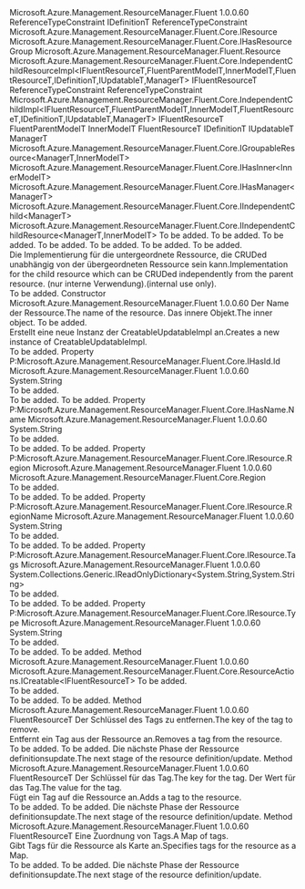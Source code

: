 <Type Name="IndependentChildResourceImpl&lt;IFluentResourceT,FluentParentModelT,InnerModelT,FluentResourceT,IDefinitionT,IUpdatableT,ManagerT&gt;" FullName="Microsoft.Azure.Management.ResourceManager.Fluent.Core.IndependentChildResourceImpl&lt;IFluentResourceT,FluentParentModelT,InnerModelT,FluentResourceT,IDefinitionT,IUpdatableT,ManagerT&gt;">
  <TypeSignature Language="C#" Value="public abstract class IndependentChildResourceImpl&lt;IFluentResourceT,FluentParentModelT,InnerModelT,FluentResourceT,IDefinitionT,IUpdatableT,ManagerT&gt; : Microsoft.Azure.Management.ResourceManager.Fluent.Core.IndependentChildImpl&lt;IFluentResourceT,FluentParentModelT,InnerModelT,FluentResourceT,IDefinitionT,IUpdatableT,ManagerT&gt;, Microsoft.Azure.Management.ResourceManager.Fluent.Core.IGroupableResource&lt;ManagerT,InnerModelT&gt;, Microsoft.Azure.Management.ResourceManager.Fluent.Core.IHasInner&lt;InnerModelT&gt;, Microsoft.Azure.Management.ResourceManager.Fluent.Core.IHasManager&lt;ManagerT&gt;, Microsoft.Azure.Management.ResourceManager.Fluent.Core.IIndependentChild&lt;ManagerT&gt;, Microsoft.Azure.Management.ResourceManager.Fluent.Core.IIndependentChildResource&lt;ManagerT,InnerModelT&gt; where IFluentResourceT : class, IDefinitionT where FluentParentModelT : class, IResource, IHasResourceGroup where InnerModelT : Resource where FluentResourceT : IndependentChildResourceImpl&lt;IFluentResourceT,FluentParentModelT,InnerModelT,FluentResourceT,IDefinitionT,IUpdatableT,ManagerT&gt;, IFluentResourceT where IDefinitionT : class where IUpdatableT : class" />
  <TypeSignature Language="ILAsm" Value=".class public auto ansi abstract beforefieldinit IndependentChildResourceImpl`7&lt;class (!IDefinitionT) IFluentResourceT, class (class Microsoft.Azure.Management.ResourceManager.Fluent.Core.IResource, class Microsoft.Azure.Management.ResourceManager.Fluent.Core.IHasResourceGroup) FluentParentModelT, (class Microsoft.Azure.Management.ResourceManager.Fluent.Resource) InnerModelT, (class Microsoft.Azure.Management.ResourceManager.Fluent.Core.IndependentChildResourceImpl`7&lt;!IFluentResourceT, !FluentParentModelT, !InnerModelT, !FluentResourceT, !IDefinitionT, !IUpdatableT, !ManagerT&gt;, !IFluentResourceT) FluentResourceT, class IDefinitionT, class IUpdatableT, ManagerT&gt; extends Microsoft.Azure.Management.ResourceManager.Fluent.Core.IndependentChildImpl`7&lt;!IFluentResourceT, !FluentParentModelT, !InnerModelT, !FluentResourceT, !IDefinitionT, !IUpdatableT, !ManagerT&gt; implements class Microsoft.Azure.Management.ResourceManager.Fluent.Core.IGroupableResource`2&lt;!ManagerT, !InnerModelT&gt;, class Microsoft.Azure.Management.ResourceManager.Fluent.Core.IHasId, class Microsoft.Azure.Management.ResourceManager.Fluent.Core.IHasInner`1&lt;!InnerModelT&gt;, class Microsoft.Azure.Management.ResourceManager.Fluent.Core.IHasManager`1&lt;!ManagerT&gt;, class Microsoft.Azure.Management.ResourceManager.Fluent.Core.IHasName, class Microsoft.Azure.Management.ResourceManager.Fluent.Core.IHasResourceGroup, class Microsoft.Azure.Management.ResourceManager.Fluent.Core.IIndependentChild`1&lt;!ManagerT&gt;, class Microsoft.Azure.Management.ResourceManager.Fluent.Core.IIndependentChildResource`2&lt;!ManagerT, !InnerModelT&gt;, class Microsoft.Azure.Management.ResourceManager.Fluent.Core.IResource, class Microsoft.Azure.Management.ResourceManager.Fluent.Core.ResourceActions.IIndexable" />
  <TypeSignature Language="DocId" Value="T:Microsoft.Azure.Management.ResourceManager.Fluent.Core.IndependentChildResourceImpl`7" />
  <TypeSignature Language="VB.NET" Value="Public MustInherit Class IndependentChildResourceImpl(Of IFluentResourceT, FluentParentModelT, InnerModelT, FluentResourceT, IDefinitionT, IUpdatableT, ManagerT)&#xA;Inherits IndependentChildImpl(Of IFluentResourceT, FluentParentModelT, InnerModelT, FluentResourceT, IDefinitionT, IUpdatableT, ManagerT)&#xA;Implements IGroupableResource(Of ManagerT, InnerModelT), IHasInner(Of InnerModelT), IHasManager(Of ManagerT), IIndependentChild(Of ManagerT), IIndependentChildResource(Of ManagerT, InnerModelT)" />
  <TypeSignature Language="F#" Value="type IndependentChildResourceImpl&lt;#'IDefinitionT, 'FluentParentModelT, 'InnerModelT, 'FluentResourceT, 'IDefinitionT, 'IUpdatableT, 'ManagerT (requires 'FluentParentModelT : null and 'FluentParentModelT :&gt; IResource and 'FluentParentModelT :&gt; IHasResourceGroup and 'InnerModelT :&gt; Resource and 'FluentResourceT :&gt; IndependentChildResourceImpl&lt;#'IDefinitionT, 'FluentParentModelT, 'InnerModelT, 'FluentResourceT, 'IDefinitionT, 'IUpdatableT, 'ManagerT&gt; and 'FluentResourceT :&gt; 'IFluentResourceT and 'IDefinitionT : null and 'IUpdatableT : null)&gt; = class&#xA;    inherit IndependentChildImpl&lt;#'IDefinitionT, 'FluentParentModelT, 'InnerModelT, 'FluentResourceT, 'IDefinitionT, 'IUpdatableT, 'ManagerT (requires 'FluentParentModelT : null and 'FluentParentModelT :&gt; IResource and 'FluentParentModelT :&gt; IHasResourceGroup and 'InnerModelT :&gt; Resource and 'FluentResourceT :&gt; IndependentChildResourceImpl&lt;#'IDefinitionT, 'FluentParentModelT, 'InnerModelT, 'FluentResourceT, 'IDefinitionT, 'IUpdatableT, 'ManagerT&gt; and 'FluentResourceT :&gt; 'IFluentResourceT and 'IDefinitionT : null and 'IUpdatableT : null)&gt;&#xA;    interface IIndependentChildResource&lt;'ManagerT, 'InnerModelT (requires 'InnerModelT :&gt; Resource)&gt;&#xA;    interface IGroupableResource&lt;'ManagerT, 'InnerModelT (requires 'InnerModelT :&gt; Resource)&gt;&#xA;    interface IResource&#xA;    interface IIndexable&#xA;    interface IHasId&#xA;    interface IHasName&#xA;    interface IHasResourceGroup&#xA;    interface IHasManager&lt;'ManagerT&gt;&#xA;    interface IHasInner&lt;'InnerModelT (requires 'InnerModelT :&gt; Resource)&gt;&#xA;    interface IIndependentChild&lt;'ManagerT&gt;" />
  <AssemblyInfo>
    <AssemblyName>Microsoft.Azure.Management.ResourceManager.Fluent</AssemblyName>
    <AssemblyVersion>1.0.0.60</AssemblyVersion>
  </AssemblyInfo>
  <TypeParameters>
    <TypeParameter Name="IFluentResourceT">
      <Constraints>
        <ParameterAttribute>ReferenceTypeConstraint</ParameterAttribute>
        <BaseTypeName>IDefinitionT</BaseTypeName>
      </Constraints>
    </TypeParameter>
    <TypeParameter Name="FluentParentModelT">
      <Constraints>
        <ParameterAttribute>ReferenceTypeConstraint</ParameterAttribute>
        <InterfaceName>Microsoft.Azure.Management.ResourceManager.Fluent.Core.IResource</InterfaceName>
        <InterfaceName>Microsoft.Azure.Management.ResourceManager.Fluent.Core.IHasResourceGroup</InterfaceName>
      </Constraints>
    </TypeParameter>
    <TypeParameter Name="InnerModelT">
      <Constraints>
        <BaseTypeName>Microsoft.Azure.Management.ResourceManager.Fluent.Resource</BaseTypeName>
      </Constraints>
    </TypeParameter>
    <TypeParameter Name="FluentResourceT">
      <Constraints>
        <BaseTypeName>Microsoft.Azure.Management.ResourceManager.Fluent.Core.IndependentChildResourceImpl&lt;IFluentResourceT,FluentParentModelT,InnerModelT,FluentResourceT,IDefinitionT,IUpdatableT,ManagerT&gt;</BaseTypeName>
        <BaseTypeName>IFluentResourceT</BaseTypeName>
      </Constraints>
    </TypeParameter>
    <TypeParameter Name="IDefinitionT">
      <Constraints>
        <ParameterAttribute>ReferenceTypeConstraint</ParameterAttribute>
      </Constraints>
    </TypeParameter>
    <TypeParameter Name="IUpdatableT">
      <Constraints>
        <ParameterAttribute>ReferenceTypeConstraint</ParameterAttribute>
      </Constraints>
    </TypeParameter>
    <TypeParameter Name="ManagerT" />
  </TypeParameters>
  <Base>
    <BaseTypeName>Microsoft.Azure.Management.ResourceManager.Fluent.Core.IndependentChildImpl&lt;IFluentResourceT,FluentParentModelT,InnerModelT,FluentResourceT,IDefinitionT,IUpdatableT,ManagerT&gt;</BaseTypeName>
    <BaseTypeArguments>
      <BaseTypeArgument TypeParamName="IFluentResourceT">IFluentResourceT</BaseTypeArgument>
      <BaseTypeArgument TypeParamName="FluentParentModelT">FluentParentModelT</BaseTypeArgument>
      <BaseTypeArgument TypeParamName="InnerResourceT">InnerModelT</BaseTypeArgument>
      <BaseTypeArgument TypeParamName="FluentResourceT">FluentResourceT</BaseTypeArgument>
      <BaseTypeArgument TypeParamName="IResourceT">IDefinitionT</BaseTypeArgument>
      <BaseTypeArgument TypeParamName="IUpdatableT">IUpdatableT</BaseTypeArgument>
      <BaseTypeArgument TypeParamName="ManagerT">ManagerT</BaseTypeArgument>
    </BaseTypeArguments>
  </Base>
  <Interfaces>
    <Interface>
      <InterfaceName>Microsoft.Azure.Management.ResourceManager.Fluent.Core.IGroupableResource&lt;ManagerT,InnerModelT&gt;</InterfaceName>
    </Interface>
    <Interface>
      <InterfaceName>Microsoft.Azure.Management.ResourceManager.Fluent.Core.IHasInner&lt;InnerModelT&gt;</InterfaceName>
    </Interface>
    <Interface>
      <InterfaceName>Microsoft.Azure.Management.ResourceManager.Fluent.Core.IHasManager&lt;ManagerT&gt;</InterfaceName>
    </Interface>
    <Interface>
      <InterfaceName>Microsoft.Azure.Management.ResourceManager.Fluent.Core.IIndependentChild&lt;ManagerT&gt;</InterfaceName>
    </Interface>
    <Interface>
      <InterfaceName>Microsoft.Azure.Management.ResourceManager.Fluent.Core.IIndependentChildResource&lt;ManagerT,InnerModelT&gt;</InterfaceName>
    </Interface>
  </Interfaces>
  <Docs>
    <typeparam name="IFluentResourceT">To be added.</typeparam>
    <typeparam name="FluentParentModelT">To be added.</typeparam>
    <typeparam name="InnerModelT">To be added.</typeparam>
    <typeparam name="FluentResourceT">To be added.</typeparam>
    <typeparam name="IDefinitionT">To be added.</typeparam>
    <typeparam name="IUpdatableT">To be added.</typeparam>
    <typeparam name="ManagerT">To be added.</typeparam>
    <summary>
             <span data-ttu-id="39b02-101">Die Implementierung für die untergeordnete Ressource, die CRUDed unabhängig von der übergeordneten Ressource sein kann.</span><span class="sxs-lookup"><span data-stu-id="39b02-101">Implementation for the child resource which can be CRUDed independently from the parent resource.</span></span>
             <span data-ttu-id="39b02-102">(nur interne Verwendung).</span><span class="sxs-lookup"><span data-stu-id="39b02-102">(internal use only).</span></span>
             </summary>
    <remarks>To be added.</remarks>
  </Docs>
  <Members>
    <Member MemberName=".ctor">
      <MemberSignature Language="C#" Value="protected IndependentChildResourceImpl (string name, InnerModelT innerObject, ManagerT manager);" />
      <MemberSignature Language="ILAsm" Value=".method familyhidebysig specialname rtspecialname instance void .ctor(string name, !InnerModelT innerObject, !ManagerT manager) cil managed" />
      <MemberSignature Language="DocId" Value="M:Microsoft.Azure.Management.ResourceManager.Fluent.Core.IndependentChildResourceImpl`7.#ctor(System.String,`2,`6)" />
      <MemberSignature Language="VB.NET" Value="Protected Sub New (name As String, innerObject As InnerModelT, manager As ManagerT)" />
      <MemberSignature Language="F#" Value="new Microsoft.Azure.Management.ResourceManager.Fluent.Core.IndependentChildResourceImpl&lt;#'IDefinitionT, 'FluentParentModelT, 'InnerModelT, 'FluentResourceT, 'IDefinitionT, 'IUpdatableT, 'ManagerT (requires 'FluentParentModelT : null and 'FluentParentModelT :&gt; Microsoft.Azure.Management.ResourceManager.Fluent.Core.IResource and 'FluentParentModelT :&gt; Microsoft.Azure.Management.ResourceManager.Fluent.Core.IHasResourceGroup and 'InnerModelT :&gt; Microsoft.Azure.Management.ResourceManager.Fluent.Resource and 'FluentResourceT :&gt; Microsoft.Azure.Management.ResourceManager.Fluent.Core.IndependentChildResourceImpl&lt;#'IDefinitionT, 'FluentParentModelT, 'InnerModelT, 'FluentResourceT, 'IDefinitionT, 'IUpdatableT, 'ManagerT&gt; and 'FluentResourceT :&gt; 'IFluentResourceT and 'IDefinitionT : null and 'IUpdatableT : null)&gt; : string * 'InnerModelT * 'ManagerT -&gt; Microsoft.Azure.Management.ResourceManager.Fluent.Core.IndependentChildResourceImpl&lt;#'IDefinitionT, 'FluentParentModelT, 'InnerModelT, 'FluentResourceT, 'IDefinitionT, 'IUpdatableT, 'ManagerT (requires 'FluentParentModelT : null and 'FluentParentModelT :&gt; Microsoft.Azure.Management.ResourceManager.Fluent.Core.IResource and 'FluentParentModelT :&gt; Microsoft.Azure.Management.ResourceManager.Fluent.Core.IHasResourceGroup and 'InnerModelT :&gt; Microsoft.Azure.Management.ResourceManager.Fluent.Resource and 'FluentResourceT :&gt; Microsoft.Azure.Management.ResourceManager.Fluent.Core.IndependentChildResourceImpl&lt;#'IDefinitionT, 'FluentParentModelT, 'InnerModelT, 'FluentResourceT, 'IDefinitionT, 'IUpdatableT, 'ManagerT&gt; and 'FluentResourceT :&gt; 'IFluentResourceT and 'IDefinitionT : null and 'IUpdatableT : null)&gt;" Usage="new Microsoft.Azure.Management.ResourceManager.Fluent.Core.IndependentChildResourceImpl&lt;#'IDefinitionT, 'FluentParentModelT, 'InnerModelT, 'FluentResourceT, 'IDefinitionT, 'IUpdatableT, 'ManagerT (requires 'FluentParentModelT : null and 'FluentParentModelT :&gt; Microsoft.Azure.Management.ResourceManager.Fluent.Core.IResource and 'FluentParentModelT :&gt; Microsoft.Azure.Management.ResourceManager.Fluent.Core.IHasResourceGroup and 'InnerModelT :&gt; Microsoft.Azure.Management.ResourceManager.Fluent.Resource and 'FluentResourceT :&gt; Microsoft.Azure.Management.ResourceManager.Fluent.Core.IndependentChildResourceImpl&lt;#'IDefinitionT, 'FluentParentModelT, 'InnerModelT, 'FluentResourceT, 'IDefinitionT, 'IUpdatableT, 'ManagerT&gt; and 'FluentResourceT :&gt; 'IFluentResourceT and 'IDefinitionT : null and 'IUpdatableT : null)&gt; (name, innerObject, manager)" />
      <MemberType>Constructor</MemberType>
      <AssemblyInfo>
        <AssemblyName>Microsoft.Azure.Management.ResourceManager.Fluent</AssemblyName>
        <AssemblyVersion>1.0.0.60</AssemblyVersion>
      </AssemblyInfo>
      <Parameters>
        <Parameter Name="name" Type="System.String" />
        <Parameter Name="innerObject" Type="InnerModelT" />
        <Parameter Name="manager" Type="ManagerT" />
      </Parameters>
      <Docs>
        <param name="name"><span data-ttu-id="39b02-103">Der Name der Ressource.</span><span class="sxs-lookup"><span data-stu-id="39b02-103">The name of the resource.</span></span></param>
        <param name="innerObject"><span data-ttu-id="39b02-104">Das innere Objekt.</span><span class="sxs-lookup"><span data-stu-id="39b02-104">The inner object.</span></span></param>
        <param name="manager">To be added.</param>
        <summary>
             <span data-ttu-id="39b02-105">Erstellt eine neue Instanz der CreatableUpdatableImpl an.</span><span class="sxs-lookup"><span data-stu-id="39b02-105">Creates a new instance of CreatableUpdatableImpl.</span></span>
             </summary>
        <remarks>To be added.</remarks>
      </Docs>
    </Member>
    <Member MemberName="Id">
      <MemberSignature Language="C#" Value="public override string Id { get; }" />
      <MemberSignature Language="ILAsm" Value=".property instance string Id" />
      <MemberSignature Language="DocId" Value="P:Microsoft.Azure.Management.ResourceManager.Fluent.Core.IndependentChildResourceImpl`7.Id" />
      <MemberSignature Language="VB.NET" Value="Public Overrides ReadOnly Property Id As String" />
      <MemberSignature Language="F#" Value="member this.Id : string" Usage="Microsoft.Azure.Management.ResourceManager.Fluent.Core.IndependentChildResourceImpl&lt;#'IDefinitionT, 'FluentParentModelT, 'InnerModelT, 'FluentResourceT, 'IDefinitionT, 'IUpdatableT, 'ManagerT (requires 'FluentParentModelT : null and 'FluentParentModelT :&gt; Microsoft.Azure.Management.ResourceManager.Fluent.Core.IResource and 'FluentParentModelT :&gt; Microsoft.Azure.Management.ResourceManager.Fluent.Core.IHasResourceGroup and 'InnerModelT :&gt; Microsoft.Azure.Management.ResourceManager.Fluent.Resource and 'FluentResourceT :&gt; Microsoft.Azure.Management.ResourceManager.Fluent.Core.IndependentChildResourceImpl&lt;#'IDefinitionT, 'FluentParentModelT, 'InnerModelT, 'FluentResourceT, 'IDefinitionT, 'IUpdatableT, 'ManagerT&gt; and 'FluentResourceT :&gt; 'IFluentResourceT and 'IDefinitionT : null and 'IUpdatableT : null)&gt;.Id" />
      <MemberType>Property</MemberType>
      <Implements>
        <InterfaceMember>P:Microsoft.Azure.Management.ResourceManager.Fluent.Core.IHasId.Id</InterfaceMember>
      </Implements>
      <AssemblyInfo>
        <AssemblyName>Microsoft.Azure.Management.ResourceManager.Fluent</AssemblyName>
        <AssemblyVersion>1.0.0.60</AssemblyVersion>
      </AssemblyInfo>
      <ReturnValue>
        <ReturnType>System.String</ReturnType>
      </ReturnValue>
      <Docs>
        <summary>To be added.</summary>
        <value>To be added.</value>
        <remarks>To be added.</remarks>
      </Docs>
    </Member>
    <Member MemberName="Name">
      <MemberSignature Language="C#" Value="public string Name { get; }" />
      <MemberSignature Language="ILAsm" Value=".property instance string Name" />
      <MemberSignature Language="DocId" Value="P:Microsoft.Azure.Management.ResourceManager.Fluent.Core.IndependentChildResourceImpl`7.Name" />
      <MemberSignature Language="VB.NET" Value="Public ReadOnly Property Name As String" />
      <MemberSignature Language="F#" Value="member this.Name : string" Usage="Microsoft.Azure.Management.ResourceManager.Fluent.Core.IndependentChildResourceImpl&lt;#'IDefinitionT, 'FluentParentModelT, 'InnerModelT, 'FluentResourceT, 'IDefinitionT, 'IUpdatableT, 'ManagerT (requires 'FluentParentModelT : null and 'FluentParentModelT :&gt; Microsoft.Azure.Management.ResourceManager.Fluent.Core.IResource and 'FluentParentModelT :&gt; Microsoft.Azure.Management.ResourceManager.Fluent.Core.IHasResourceGroup and 'InnerModelT :&gt; Microsoft.Azure.Management.ResourceManager.Fluent.Resource and 'FluentResourceT :&gt; Microsoft.Azure.Management.ResourceManager.Fluent.Core.IndependentChildResourceImpl&lt;#'IDefinitionT, 'FluentParentModelT, 'InnerModelT, 'FluentResourceT, 'IDefinitionT, 'IUpdatableT, 'ManagerT&gt; and 'FluentResourceT :&gt; 'IFluentResourceT and 'IDefinitionT : null and 'IUpdatableT : null)&gt;.Name" />
      <MemberType>Property</MemberType>
      <Implements>
        <InterfaceMember>P:Microsoft.Azure.Management.ResourceManager.Fluent.Core.IHasName.Name</InterfaceMember>
      </Implements>
      <AssemblyInfo>
        <AssemblyName>Microsoft.Azure.Management.ResourceManager.Fluent</AssemblyName>
        <AssemblyVersion>1.0.0.60</AssemblyVersion>
      </AssemblyInfo>
      <ReturnValue>
        <ReturnType>System.String</ReturnType>
      </ReturnValue>
      <Docs>
        <summary>To be added.</summary>
        <value>To be added.</value>
        <remarks>To be added.</remarks>
      </Docs>
    </Member>
    <Member MemberName="Region">
      <MemberSignature Language="C#" Value="public Microsoft.Azure.Management.ResourceManager.Fluent.Core.Region Region { get; }" />
      <MemberSignature Language="ILAsm" Value=".property instance class Microsoft.Azure.Management.ResourceManager.Fluent.Core.Region Region" />
      <MemberSignature Language="DocId" Value="P:Microsoft.Azure.Management.ResourceManager.Fluent.Core.IndependentChildResourceImpl`7.Region" />
      <MemberSignature Language="VB.NET" Value="Public ReadOnly Property Region As Region" />
      <MemberSignature Language="F#" Value="member this.Region : Microsoft.Azure.Management.ResourceManager.Fluent.Core.Region" Usage="Microsoft.Azure.Management.ResourceManager.Fluent.Core.IndependentChildResourceImpl&lt;#'IDefinitionT, 'FluentParentModelT, 'InnerModelT, 'FluentResourceT, 'IDefinitionT, 'IUpdatableT, 'ManagerT (requires 'FluentParentModelT : null and 'FluentParentModelT :&gt; Microsoft.Azure.Management.ResourceManager.Fluent.Core.IResource and 'FluentParentModelT :&gt; Microsoft.Azure.Management.ResourceManager.Fluent.Core.IHasResourceGroup and 'InnerModelT :&gt; Microsoft.Azure.Management.ResourceManager.Fluent.Resource and 'FluentResourceT :&gt; Microsoft.Azure.Management.ResourceManager.Fluent.Core.IndependentChildResourceImpl&lt;#'IDefinitionT, 'FluentParentModelT, 'InnerModelT, 'FluentResourceT, 'IDefinitionT, 'IUpdatableT, 'ManagerT&gt; and 'FluentResourceT :&gt; 'IFluentResourceT and 'IDefinitionT : null and 'IUpdatableT : null)&gt;.Region" />
      <MemberType>Property</MemberType>
      <Implements>
        <InterfaceMember>P:Microsoft.Azure.Management.ResourceManager.Fluent.Core.IResource.Region</InterfaceMember>
      </Implements>
      <AssemblyInfo>
        <AssemblyName>Microsoft.Azure.Management.ResourceManager.Fluent</AssemblyName>
        <AssemblyVersion>1.0.0.60</AssemblyVersion>
      </AssemblyInfo>
      <ReturnValue>
        <ReturnType>Microsoft.Azure.Management.ResourceManager.Fluent.Core.Region</ReturnType>
      </ReturnValue>
      <Docs>
        <summary>To be added.</summary>
        <value>To be added.</value>
        <remarks>To be added.</remarks>
      </Docs>
    </Member>
    <Member MemberName="RegionName">
      <MemberSignature Language="C#" Value="public string RegionName { get; }" />
      <MemberSignature Language="ILAsm" Value=".property instance string RegionName" />
      <MemberSignature Language="DocId" Value="P:Microsoft.Azure.Management.ResourceManager.Fluent.Core.IndependentChildResourceImpl`7.RegionName" />
      <MemberSignature Language="VB.NET" Value="Public ReadOnly Property RegionName As String" />
      <MemberSignature Language="F#" Value="member this.RegionName : string" Usage="Microsoft.Azure.Management.ResourceManager.Fluent.Core.IndependentChildResourceImpl&lt;#'IDefinitionT, 'FluentParentModelT, 'InnerModelT, 'FluentResourceT, 'IDefinitionT, 'IUpdatableT, 'ManagerT (requires 'FluentParentModelT : null and 'FluentParentModelT :&gt; Microsoft.Azure.Management.ResourceManager.Fluent.Core.IResource and 'FluentParentModelT :&gt; Microsoft.Azure.Management.ResourceManager.Fluent.Core.IHasResourceGroup and 'InnerModelT :&gt; Microsoft.Azure.Management.ResourceManager.Fluent.Resource and 'FluentResourceT :&gt; Microsoft.Azure.Management.ResourceManager.Fluent.Core.IndependentChildResourceImpl&lt;#'IDefinitionT, 'FluentParentModelT, 'InnerModelT, 'FluentResourceT, 'IDefinitionT, 'IUpdatableT, 'ManagerT&gt; and 'FluentResourceT :&gt; 'IFluentResourceT and 'IDefinitionT : null and 'IUpdatableT : null)&gt;.RegionName" />
      <MemberType>Property</MemberType>
      <Implements>
        <InterfaceMember>P:Microsoft.Azure.Management.ResourceManager.Fluent.Core.IResource.RegionName</InterfaceMember>
      </Implements>
      <AssemblyInfo>
        <AssemblyName>Microsoft.Azure.Management.ResourceManager.Fluent</AssemblyName>
        <AssemblyVersion>1.0.0.60</AssemblyVersion>
      </AssemblyInfo>
      <ReturnValue>
        <ReturnType>System.String</ReturnType>
      </ReturnValue>
      <Docs>
        <summary>To be added.</summary>
        <value>To be added.</value>
        <remarks>To be added.</remarks>
      </Docs>
    </Member>
    <Member MemberName="Tags">
      <MemberSignature Language="C#" Value="public System.Collections.Generic.IReadOnlyDictionary&lt;string,string&gt; Tags { get; }" />
      <MemberSignature Language="ILAsm" Value=".property instance class System.Collections.Generic.IReadOnlyDictionary`2&lt;string, string&gt; Tags" />
      <MemberSignature Language="DocId" Value="P:Microsoft.Azure.Management.ResourceManager.Fluent.Core.IndependentChildResourceImpl`7.Tags" />
      <MemberSignature Language="VB.NET" Value="Public ReadOnly Property Tags As IReadOnlyDictionary(Of String, String)" />
      <MemberSignature Language="F#" Value="member this.Tags : System.Collections.Generic.IReadOnlyDictionary&lt;string, string&gt;" Usage="Microsoft.Azure.Management.ResourceManager.Fluent.Core.IndependentChildResourceImpl&lt;#'IDefinitionT, 'FluentParentModelT, 'InnerModelT, 'FluentResourceT, 'IDefinitionT, 'IUpdatableT, 'ManagerT (requires 'FluentParentModelT : null and 'FluentParentModelT :&gt; Microsoft.Azure.Management.ResourceManager.Fluent.Core.IResource and 'FluentParentModelT :&gt; Microsoft.Azure.Management.ResourceManager.Fluent.Core.IHasResourceGroup and 'InnerModelT :&gt; Microsoft.Azure.Management.ResourceManager.Fluent.Resource and 'FluentResourceT :&gt; Microsoft.Azure.Management.ResourceManager.Fluent.Core.IndependentChildResourceImpl&lt;#'IDefinitionT, 'FluentParentModelT, 'InnerModelT, 'FluentResourceT, 'IDefinitionT, 'IUpdatableT, 'ManagerT&gt; and 'FluentResourceT :&gt; 'IFluentResourceT and 'IDefinitionT : null and 'IUpdatableT : null)&gt;.Tags" />
      <MemberType>Property</MemberType>
      <Implements>
        <InterfaceMember>P:Microsoft.Azure.Management.ResourceManager.Fluent.Core.IResource.Tags</InterfaceMember>
      </Implements>
      <AssemblyInfo>
        <AssemblyName>Microsoft.Azure.Management.ResourceManager.Fluent</AssemblyName>
        <AssemblyVersion>1.0.0.60</AssemblyVersion>
      </AssemblyInfo>
      <ReturnValue>
        <ReturnType>System.Collections.Generic.IReadOnlyDictionary&lt;System.String,System.String&gt;</ReturnType>
      </ReturnValue>
      <Docs>
        <summary>To be added.</summary>
        <value>To be added.</value>
        <remarks>To be added.</remarks>
      </Docs>
    </Member>
    <Member MemberName="Type">
      <MemberSignature Language="C#" Value="public string Type { get; }" />
      <MemberSignature Language="ILAsm" Value=".property instance string Type" />
      <MemberSignature Language="DocId" Value="P:Microsoft.Azure.Management.ResourceManager.Fluent.Core.IndependentChildResourceImpl`7.Type" />
      <MemberSignature Language="VB.NET" Value="Public ReadOnly Property Type As String" />
      <MemberSignature Language="F#" Value="member this.Type : string" Usage="Microsoft.Azure.Management.ResourceManager.Fluent.Core.IndependentChildResourceImpl&lt;#'IDefinitionT, 'FluentParentModelT, 'InnerModelT, 'FluentResourceT, 'IDefinitionT, 'IUpdatableT, 'ManagerT (requires 'FluentParentModelT : null and 'FluentParentModelT :&gt; Microsoft.Azure.Management.ResourceManager.Fluent.Core.IResource and 'FluentParentModelT :&gt; Microsoft.Azure.Management.ResourceManager.Fluent.Core.IHasResourceGroup and 'InnerModelT :&gt; Microsoft.Azure.Management.ResourceManager.Fluent.Resource and 'FluentResourceT :&gt; Microsoft.Azure.Management.ResourceManager.Fluent.Core.IndependentChildResourceImpl&lt;#'IDefinitionT, 'FluentParentModelT, 'InnerModelT, 'FluentResourceT, 'IDefinitionT, 'IUpdatableT, 'ManagerT&gt; and 'FluentResourceT :&gt; 'IFluentResourceT and 'IDefinitionT : null and 'IUpdatableT : null)&gt;.Type" />
      <MemberType>Property</MemberType>
      <Implements>
        <InterfaceMember>P:Microsoft.Azure.Management.ResourceManager.Fluent.Core.IResource.Type</InterfaceMember>
      </Implements>
      <AssemblyInfo>
        <AssemblyName>Microsoft.Azure.Management.ResourceManager.Fluent</AssemblyName>
        <AssemblyVersion>1.0.0.60</AssemblyVersion>
      </AssemblyInfo>
      <ReturnValue>
        <ReturnType>System.String</ReturnType>
      </ReturnValue>
      <Docs>
        <summary>To be added.</summary>
        <value>To be added.</value>
        <remarks>To be added.</remarks>
      </Docs>
    </Member>
    <Member MemberName="WithExistingParentResource">
      <MemberSignature Language="C#" Value="public override Microsoft.Azure.Management.ResourceManager.Fluent.Core.ResourceActions.ICreatable&lt;IFluentResourceT&gt; WithExistingParentResource (FluentParentModelT existingParentResource);" />
      <MemberSignature Language="ILAsm" Value=".method public hidebysig virtual instance class Microsoft.Azure.Management.ResourceManager.Fluent.Core.ResourceActions.ICreatable`1&lt;!IFluentResourceT&gt; WithExistingParentResource(!FluentParentModelT existingParentResource) cil managed" />
      <MemberSignature Language="DocId" Value="M:Microsoft.Azure.Management.ResourceManager.Fluent.Core.IndependentChildResourceImpl`7.WithExistingParentResource(`1)" />
      <MemberSignature Language="VB.NET" Value="Public Overrides Function WithExistingParentResource (existingParentResource As FluentParentModelT) As ICreatable(Of IFluentResourceT)" />
      <MemberSignature Language="F#" Value="override this.WithExistingParentResource : 'FluentParentModelT -&gt; Microsoft.Azure.Management.ResourceManager.Fluent.Core.ResourceActions.ICreatable&lt;#'IDefinitionT&gt;" Usage="independentChildResourceImpl.WithExistingParentResource existingParentResource" />
      <MemberType>Method</MemberType>
      <AssemblyInfo>
        <AssemblyName>Microsoft.Azure.Management.ResourceManager.Fluent</AssemblyName>
        <AssemblyVersion>1.0.0.60</AssemblyVersion>
      </AssemblyInfo>
      <ReturnValue>
        <ReturnType>Microsoft.Azure.Management.ResourceManager.Fluent.Core.ResourceActions.ICreatable&lt;IFluentResourceT&gt;</ReturnType>
      </ReturnValue>
      <Parameters>
        <Parameter Name="existingParentResource" Type="FluentParentModelT" />
      </Parameters>
      <Docs>
        <param name="existingParentResource">To be added.</param>
        <summary>To be added.</summary>
        <returns>To be added.</returns>
        <remarks>To be added.</remarks>
      </Docs>
    </Member>
    <Member MemberName="WithoutTag">
      <MemberSignature Language="C#" Value="public FluentResourceT WithoutTag (string key);" />
      <MemberSignature Language="ILAsm" Value=".method public hidebysig instance !FluentResourceT WithoutTag(string key) cil managed" />
      <MemberSignature Language="DocId" Value="M:Microsoft.Azure.Management.ResourceManager.Fluent.Core.IndependentChildResourceImpl`7.WithoutTag(System.String)" />
      <MemberSignature Language="VB.NET" Value="Public Function WithoutTag (key As String) As FluentResourceT" />
      <MemberSignature Language="F#" Value="member this.WithoutTag : string -&gt; 'FluentResourceT" Usage="independentChildResourceImpl.WithoutTag key" />
      <MemberType>Method</MemberType>
      <AssemblyInfo>
        <AssemblyName>Microsoft.Azure.Management.ResourceManager.Fluent</AssemblyName>
        <AssemblyVersion>1.0.0.60</AssemblyVersion>
      </AssemblyInfo>
      <ReturnValue>
        <ReturnType>FluentResourceT</ReturnType>
      </ReturnValue>
      <Parameters>
        <Parameter Name="key" Type="System.String" />
      </Parameters>
      <Docs>
        <param name="key"><span data-ttu-id="39b02-106">Der Schlüssel des Tags zu entfernen.</span><span class="sxs-lookup"><span data-stu-id="39b02-106">The key of the tag to remove.</span></span></param>
        <summary>
            <span data-ttu-id="39b02-107">Entfernt ein Tag aus der Ressource an.</span><span class="sxs-lookup"><span data-stu-id="39b02-107">Removes a tag from the resource.</span></span>
            </summary>
        <returns>To be added.</returns>
        <remarks>To be added.</remarks>
        <return><span data-ttu-id="39b02-108">Die nächste Phase der Ressource definitionsupdate.</span><span class="sxs-lookup"><span data-stu-id="39b02-108">The next stage of the resource definition/update.</span></span></return>
      </Docs>
    </Member>
    <Member MemberName="WithTag">
      <MemberSignature Language="C#" Value="public FluentResourceT WithTag (string key, string value);" />
      <MemberSignature Language="ILAsm" Value=".method public hidebysig instance !FluentResourceT WithTag(string key, string value) cil managed" />
      <MemberSignature Language="DocId" Value="M:Microsoft.Azure.Management.ResourceManager.Fluent.Core.IndependentChildResourceImpl`7.WithTag(System.String,System.String)" />
      <MemberSignature Language="VB.NET" Value="Public Function WithTag (key As String, value As String) As FluentResourceT" />
      <MemberSignature Language="F#" Value="member this.WithTag : string * string -&gt; 'FluentResourceT" Usage="independentChildResourceImpl.WithTag (key, value)" />
      <MemberType>Method</MemberType>
      <AssemblyInfo>
        <AssemblyName>Microsoft.Azure.Management.ResourceManager.Fluent</AssemblyName>
        <AssemblyVersion>1.0.0.60</AssemblyVersion>
      </AssemblyInfo>
      <ReturnValue>
        <ReturnType>FluentResourceT</ReturnType>
      </ReturnValue>
      <Parameters>
        <Parameter Name="key" Type="System.String" />
        <Parameter Name="value" Type="System.String" />
      </Parameters>
      <Docs>
        <param name="key"><span data-ttu-id="39b02-109">Der Schlüssel für das Tag.</span><span class="sxs-lookup"><span data-stu-id="39b02-109">The key for the tag.</span></span></param>
        <param name="value"><span data-ttu-id="39b02-110">Der Wert für das Tag.</span><span class="sxs-lookup"><span data-stu-id="39b02-110">The value for the tag.</span></span></param>
        <summary>
            <span data-ttu-id="39b02-111">Fügt ein Tag auf die Ressource an.</span><span class="sxs-lookup"><span data-stu-id="39b02-111">Adds a tag to the resource.</span></span>
            </summary>
        <returns>To be added.</returns>
        <remarks>To be added.</remarks>
        <return><span data-ttu-id="39b02-112">Die nächste Phase der Ressource definitionsupdate.</span><span class="sxs-lookup"><span data-stu-id="39b02-112">The next stage of the resource definition/update.</span></span></return>
      </Docs>
    </Member>
    <Member MemberName="WithTags">
      <MemberSignature Language="C#" Value="public FluentResourceT WithTags (System.Collections.Generic.IDictionary&lt;string,string&gt; tags);" />
      <MemberSignature Language="ILAsm" Value=".method public hidebysig instance !FluentResourceT WithTags(class System.Collections.Generic.IDictionary`2&lt;string, string&gt; tags) cil managed" />
      <MemberSignature Language="DocId" Value="M:Microsoft.Azure.Management.ResourceManager.Fluent.Core.IndependentChildResourceImpl`7.WithTags(System.Collections.Generic.IDictionary{System.String,System.String})" />
      <MemberSignature Language="VB.NET" Value="Public Function WithTags (tags As IDictionary(Of String, String)) As FluentResourceT" />
      <MemberSignature Language="F#" Value="member this.WithTags : System.Collections.Generic.IDictionary&lt;string, string&gt; -&gt; 'FluentResourceT" Usage="independentChildResourceImpl.WithTags tags" />
      <MemberType>Method</MemberType>
      <AssemblyInfo>
        <AssemblyName>Microsoft.Azure.Management.ResourceManager.Fluent</AssemblyName>
        <AssemblyVersion>1.0.0.60</AssemblyVersion>
      </AssemblyInfo>
      <ReturnValue>
        <ReturnType>FluentResourceT</ReturnType>
      </ReturnValue>
      <Parameters>
        <Parameter Name="tags" Type="System.Collections.Generic.IDictionary&lt;System.String,System.String&gt;" />
      </Parameters>
      <Docs>
        <param name="tags"><span data-ttu-id="39b02-113">Eine Zuordnung von Tags.</span><span class="sxs-lookup"><span data-stu-id="39b02-113">A Map of tags.</span></span></param>
        <summary>
            <span data-ttu-id="39b02-114">Gibt Tags für die Ressource als Karte an.</span><span class="sxs-lookup"><span data-stu-id="39b02-114">Specifies tags for the resource as a Map.</span></span>
            </summary>
        <returns>To be added.</returns>
        <remarks>To be added.</remarks>
        <return><span data-ttu-id="39b02-115">Die nächste Phase der Ressource definitionsupdate.</span><span class="sxs-lookup"><span data-stu-id="39b02-115">The next stage of the resource definition/update.</span></span></return>
      </Docs>
    </Member>
  </Members>
</Type>